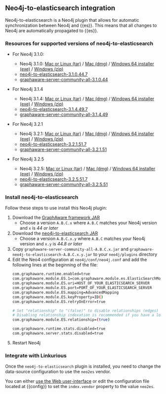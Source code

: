 ## Neo4j-to-elasticsearch integration

Neo4j-to-elasticsearch is a Neo4j plugin that allows for automatic synchronization
between Neo4j and {{es}}. This means that all changes to Neo4j are automatically
propagated to {{es}}.

### Resources for supported versions of neo4j-to-elasticsearch

- For Neo4j 3.1.0:
  - Neo4j 3.1.0: [Mac or Linux (tar)]({{neodl.unix}}3.1.0) / [Mac (dmg)]({{neodl.dmg}}3.1.0) / [Windows 64 installer (exe)]({{neodl.win}}3.1.0) / [Windows (zip)]({{neodl.winzip}}3.1.0)  
  - [neo4j-to-elasticsearch-3.1.0.44.7](https://products.graphaware.com/download/neo4j-to-elasticsearch/graphaware-neo4j-to-elasticsearch-3.1.0.44.7.jar)
  - [graphaware-server-community-all-3.1.0.44](https://products.graphaware.com/download/framework-server-community/graphaware-server-community-all-3.1.0.44.jar)

- For Neo4j 3.1.4
  - Neo4j 3.1.4: [Mac or Linux (tar)]({{neodl.unix}}3.1.4) / [Mac (dmg)]({{neodl.dmg}}3.1.4) / [Windows 64 installer (exe)]({{neodl.win}}3.1.4) / [Windows (zip)]({{neodl.winzip}}3.1.4)
  - [neo4j-to-elasticsearch-3.1.4.49.7](https://products.graphaware.com/download/neo4j-to-elasticsearch/graphaware-neo4j-to-elasticsearch-3.1.4.49.7.jar)
  - [graphaware-server-community-all-3.1.4.49](https://products.graphaware.com/download/framework-server-community/graphaware-server-community-all-3.1.4.49.jar)

- For Neo4j 3.2.1
  - Neo4j 3.2.1: [Mac or Linux (tar)]({{neodl.unix}}3.2.1) / [Mac (dmg)]({{neodl.dmg}}3.2.1) / [Windows 64 installer (exe)]({{neodl.win}}3.2.1) / [Windows (zip)]({{neodl.winzip}}3.2.1)
  - [neo4j-to-elasticsearch-3.2.1.51.7](https://products.graphaware.com/download/neo4j-to-elasticsearch/graphaware-neo4j-to-elasticsearch-3.2.1.51.7.jar)
  - [graphaware-server-community-all-3.2.1.51](https://products.graphaware.com/download/framework-server-community/graphaware-server-community-all-3.2.1.51.jar)

- For Neo4j 3.2.5
  - Neo4j 3.2.5: [Mac or Linux (tar)]({{neodl.unix}}3.2.5) / [Mac (dmg)]({{neodl.dmg}}3.2.5) / [Windows 64 installer (exe)]({{neodl.win}}3.2.5) / [Windows (zip)]({{neodl.winzip}}3.2.5)
  - [neo4j-to-elasticsearch-3.2.5.51.7](https://products.graphaware.com/download/neo4j-to-elasticsearch/graphaware-neo4j-to-elasticsearch-3.2.5.51.7.jar)
  - [graphaware-server-community-all-3.2.5.51](https://products.graphaware.com/download/framework-server-community/graphaware-server-community-all-3.2.5.51.jar)


### Install neo4j-to-elasticsearch

Follow these steps to use install this Neo4j plugin:

1. Download the [GraphAware framework JAR](http://products.graphaware.com/?dir=framework-server-community)
   - Choose a version `A.B.C.x` where `A.B.C` matches your Neo4j version and `x` is *44 or later*
2. Download the [neo4j-to-elasticsearch JAR](http://products.graphaware.com/?dir=neo4j-to-elasticsearch)
   - Choose a version `A.B.C.x.y` where `A.B.C` matches your Neo4j version and `x.y` is *44.8 or later*
3. Copy `graphaware-server-community-all-A.B.C.x.jar` and `graphaware-neo4j-to-elasticsearch-A.B.C.x.y.jar` to your `neo4j/plugins` directory
4. Edit the Neo4 configuration at `neo4j/conf/neo4j.conf` and add the following lines at the beginning of the file:
   ```sh
   com.graphaware.runtime.enabled=true
   com.graphaware.module.ES.1=com.graphaware.module.es.ElasticSearchModuleBootstrapper
   com.graphaware.module.ES.uri=HOST_OF_YOUR_ELASTICSEARCH_SERVER
   com.graphaware.module.ES.port=PORT_OF_YOUR_ELASTICSEARCH_SERVER
   com.graphaware.module.ES.mapping=AdvancedMapping
   com.graphaware.module.ES.keyProperty=ID()
   com.graphaware.module.ES.retryOnError=true

   # Set "relationship" to "(false)" to disable relationships (edges) indexation.
   # Disabling relationship indexation is recommended if you have a lot of relationships and don't need to search them.
   com.graphaware.module.ES.relationship=(true)

   com.graphaware.runtime.stats.disabled=true
   com.graphaware.server.stats.disabled=true
   ```
5. Restart Neo4j


### Integrate with Linkurious

Once the `neo4j-to-elasticsearch` plugin is installed, you need to change
the data-source configuration to use the `neo2es` vendor.

You can either [use the Web user-interface](/search/#using-the-web-user-interface)
or edit the configuration file located at {{config}} to set the `index.vendor` property to the value `neo2es`.
